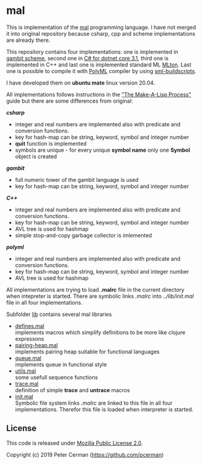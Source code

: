 # mal

This is implementation of the [mal](https://github.com/kanaka/mal) programming language. I have not merged it into original repository because csharp, cpp and scheme implementations are already there.

This repository contains four implementations: one is implemented in [gambit scheme](http://gambitscheme.org), second one in [C# for dotnet core 3.1](https://dotnet.microsoft.com), third one is implemented in C++ and last one is implemented standard ML [MLton](http://www.mlton.org). Last one is possible to compile it with [PolyML](https://polyml.org) compiler by using [sml-buildscripts](https://github.com/cannam/sml-buildscripts).

I have developed them on **ubuntu mate** linux version 20.04.

All implementations follows instructions in the ["The Make-A-Lisp Process"](https://github.com/kanaka/mal/blob/master/process/guide.md) guide but there are some differences from original:

_**csharp**_

* integer and real numbers are implemented also with predicate and conversion functions.
* key for hash-map can be string, keyword, symbol and integer number
* **quit** function is implemented
* symbols are unique - for every unique **symbol name** only one **Symbol** object is created

_**gambit**_

* full numeric tower of the gambit language is used
* key for hash-map can be string, keyword, symbol and integer number

_**C++**_

* integer and real numbers are implemented also with predicate and conversion functions.
* key for hash-map can be string, keyword, symbol and integer number
* AVL tree is used for hashmap
* simple stop-and-copy garbage collector is imlemented

_**polyml**_

* integer and real numbers are implemented also with predicate and conversion functions.
* key for hash-map can be string, keyword, symbol and integer number
* AVL tree is used for hashmap

All implementations are trying to load **.malrc** file in the current directory when intepreter is started.
There are symbolic links _.malrc_ into _../lib/init.mal_ file in all four implementations.

Subfolder [lib](https://github.com/pcerman/mal/tree/master/lib) contains several mal libraries

* [defines.mal](https://github.com/pcerman/mal/blob/master/lib/defines.mal) \
  implements macros which simplify definitions to be more like clojure expressons
* [pairing-heap.mal](https://github.com/pcerman/mal/blob/master/lib/pairing-heap.mal) \
  implements pairing heap suitable for functional languages
* [queue.mal](https://github.com/pcerman/mal/blob/master/lib/queue.mal) \
  implements queue in functional style
* [utils.mal](https://github.com/pcerman/mal/blob/master/lib/utils.mal) \
  some usefull sequence functions
* [trace.mal](https://github.com/pcerman/mal/blob/master/lib/trace.mal) \
  definition of simple **trace** and **untrace** macros
* [init.mal](https://github.com/pcerman/mal/blob/master/lib/utils.mal) \
  Symbolic file system links _.malrc_ are linked to this file in all four implementations.
  Therefor this file is loaded when interpreter is started.

## License

This code is released under [Mozilla Public License 2.0](https://github.com/pcerman/mal/blob/master/LICENSE).

Copyright (c) 2019 Peter Cerman (<https://github.com/pcerman>)

